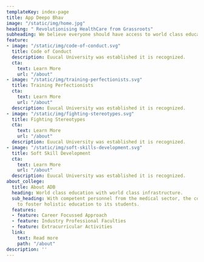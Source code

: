 ```yaml
---
templateKey: index-page
title: App Deepo Bhav
image: "/static/img/home.jpg"
heading: " Revolutionising HealthCare from Grassroots"
subheading: We believe everyone should have access to world class education.
feature:
- image: "/static/img/code-of-conduct.svg"
  title: Code of Conduct
  description: Euucal University was established it is recognized.
  cta:
    text: Learn More
    url: "/about"
- image: "/static/img/training-perfectionists.svg"
  title: Training Perfectionists
  cta:
    text: Learn More
    url: "/about"
  description: Euucal University was established it is recognized.
- image: "/static/img/fighting-stereotypes.svg"
  title: Fighting Stereotypes
  cta:
    text: Learn More
    url: "/about"
  description: Euucal University was established it is recognized.
- image: "/static/img/soft-skills-development.svg"
  title: Soft Skill Development
  cta:
    text: Learn More
    url: "/about"
  description: Euucal University was established it is recognized.
about_college:
  title: About ADB
  heading: World class education with world class infrastructure.
  sub_heading: With competent personnel from the medical sector, the college is aimed
    to foster holistic education to its students.
  features:
  - feature: Career Focussed Approach
  - feature: Industry Professional Faculties
  - feature: Extracurricular Activities
  link:
    text: Read more
    path: "/about"
description: ''
---
```


